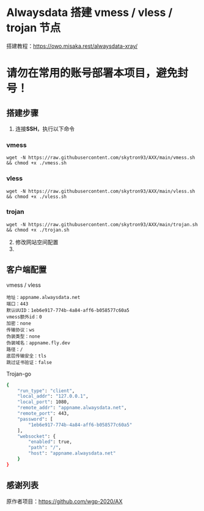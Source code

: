 # Alwaysdata 搭建 vmess / vless / trojan 节点

搭建教程：https://owo.misaka.rest/alwaysdata-xray/

# 请勿在常用的账号部署本项目，避免封号！

## 搭建步骤

1. 连接**SSH**，执行以下命令

### vmess

```shell
wget -N https://raw.githubusercontent.com/skytron93/AXX/main/vmess.sh && chmod +x ./vmess.sh
```

### vless

```shell
wget -N https://raw.githubusercontent.com/skytron93/AXX/main/vless.sh && chmod +x ./vless.sh
```

### trojan

```shell
wget -N https://raw.githubusercontent.com/skytron93/AXX/main/trojan.sh && chmod +x ./trojan.sh
```

2. 修改网站空间配置
3. 

## 客户端配置

vmess / vless

```
地址：appname.alwaysdata.net
端口：443
默认UUID：1eb6e917-774b-4a84-aff6-b058577c60a5
vmess额外id：0
加密：none
传输协议：ws
伪装类型：none
伪装域名：appname.fly.dev
路径：/
底层传输安全：tls
跳过证书验证：false
```

Trojan-go

```bash
{
    "run_type": "client",
    "local_addr": "127.0.0.1",
    "local_port": 1080,
    "remote_addr": "appname.alwaysdata.net",
    "remote_port": 443,
    "password": [
        "1eb6e917-774b-4a84-aff6-b058577c60a5"
    ],
    "websocket": {
        "enabled": true,
        "path": "/",
        "host": "appname.alwaysdata.net"
    }
}
```

## 感谢列表

原作者项目：https://github.com/wgp-2020/AX
